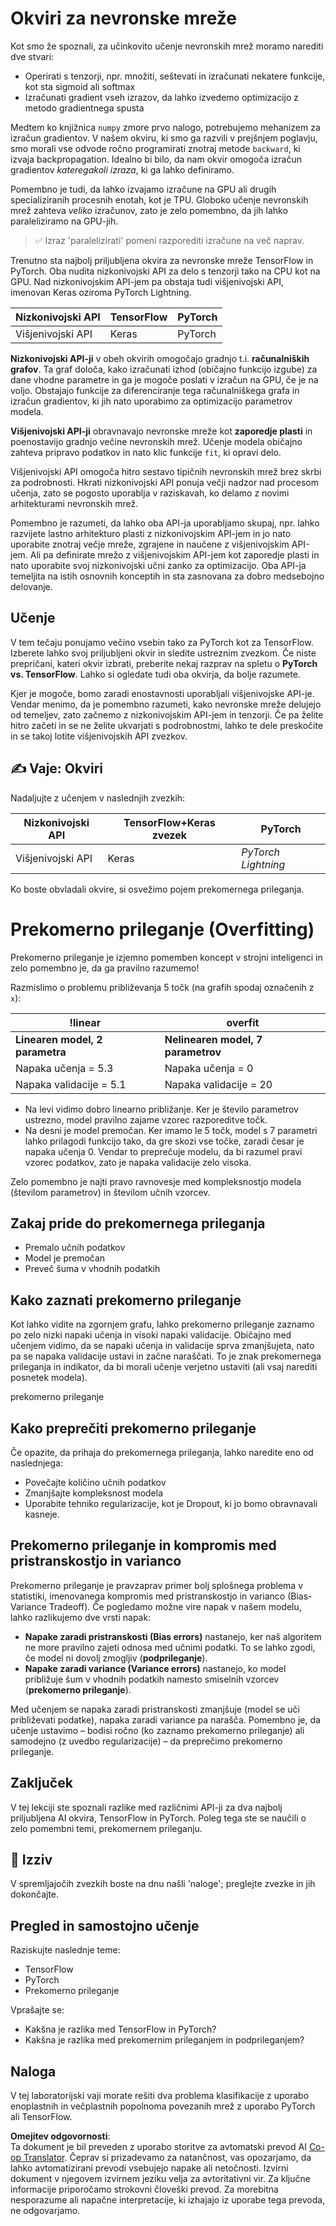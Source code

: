 <!--
CO_OP_TRANSLATOR_METADATA:
{
  "original_hash": "b5466bcedc3c75aa35476270362f626a",
  "translation_date": "2025-07-09T16:38:26+00:00",
  "source_file": "15-rag-and-vector-databases/data/frameworks.md",
  "language_code": "sl"
}
-->
# Okviri za nevronske mreže

Kot smo že spoznali, za učinkovito učenje nevronskih mrež moramo narediti dve stvari:

* Operirati s tenzorji, npr. množiti, seštevati in izračunati nekatere funkcije, kot sta sigmoid ali softmax
* Izračunati gradient vseh izrazov, da lahko izvedemo optimizacijo z metodo gradientnega spusta

Medtem ko knjižnica `numpy` zmore prvo nalogo, potrebujemo mehanizem za izračun gradientov. V našem okviru, ki smo ga razvili v prejšnjem poglavju, smo morali vse odvode ročno programirati znotraj metode `backward`, ki izvaja backpropagation. Idealno bi bilo, da nam okvir omogoča izračun gradientov *kateregakoli izraza*, ki ga lahko definiramo.

Pomembno je tudi, da lahko izvajamo izračune na GPU ali drugih specializiranih procesnih enotah, kot je TPU. Globoko učenje nevronskih mrež zahteva *veliko* izračunov, zato je zelo pomembno, da jih lahko paraleliziramo na GPU-jih.

> ✅ Izraz 'paralelizirati' pomeni razporediti izračune na več naprav.

Trenutno sta najbolj priljubljena okvira za nevronske mreže TensorFlow in PyTorch. Oba nudita nizkonivojski API za delo s tenzorji tako na CPU kot na GPU. Nad nizkonivojskim API-jem pa obstaja tudi višjenivojski API, imenovan Keras oziroma PyTorch Lightning.

Nizkonivojski API | TensorFlow | PyTorch
-----------------|------------|---------
Višjenivojski API| Keras      | PyTorch

**Nizkonivojski API-ji** v obeh okvirih omogočajo gradnjo t.i. **računalniških grafov**. Ta graf določa, kako izračunati izhod (običajno funkcijo izgube) za dane vhodne parametre in ga je mogoče poslati v izračun na GPU, če je na voljo. Obstajajo funkcije za diferenciranje tega računalniškega grafa in izračun gradientov, ki jih nato uporabimo za optimizacijo parametrov modela.

**Višjenivojski API-ji** obravnavajo nevronske mreže kot **zaporedje plasti** in poenostavijo gradnjo večine nevronskih mrež. Učenje modela običajno zahteva pripravo podatkov in nato klic funkcije `fit`, ki opravi delo.

Višjenivojski API omogoča hitro sestavo tipičnih nevronskih mrež brez skrbi za podrobnosti. Hkrati nizkonivojski API ponuja večji nadzor nad procesom učenja, zato se pogosto uporablja v raziskavah, ko delamo z novimi arhitekturami nevronskih mrež.

Pomembno je razumeti, da lahko oba API-ja uporabljamo skupaj, npr. lahko razvijete lastno arhitekturo plasti z nizkonivojskim API-jem in jo nato uporabite znotraj večje mreže, zgrajene in naučene z višjenivojskim API-jem. Ali pa definirate mrežo z višjenivojskim API-jem kot zaporedje plasti in nato uporabite svoj nizkonivojski učni zanko za optimizacijo. Oba API-ja temeljita na istih osnovnih konceptih in sta zasnovana za dobro medsebojno delovanje.

## Učenje

V tem tečaju ponujamo večino vsebin tako za PyTorch kot za TensorFlow. Izberete lahko svoj priljubljeni okvir in sledite ustreznim zvezkom. Če niste prepričani, kateri okvir izbrati, preberite nekaj razprav na spletu o **PyTorch vs. TensorFlow**. Lahko si ogledate tudi oba okvirja, da bolje razumete.

Kjer je mogoče, bomo zaradi enostavnosti uporabljali višjenivojske API-je. Vendar menimo, da je pomembno razumeti, kako nevronske mreže delujejo od temeljev, zato začnemo z nizkonivojskim API-jem in tenzorji. Če pa želite hitro začeti in se ne želite ukvarjati s podrobnostmi, lahko te dele preskočite in se takoj lotite višjenivojskih API zvezkov.

## ✍️ Vaje: Okviri

Nadaljujte z učenjem v naslednjih zvezkih:

Nizkonivojski API | TensorFlow+Keras zvezek | PyTorch
-----------------|--------------------------|---------
Višjenivojski API| Keras                    | *PyTorch Lightning*

Ko boste obvladali okvire, si osvežimo pojem prekomernega prileganja.

# Prekomerno prileganje (Overfitting)

Prekomerno prileganje je izjemno pomemben koncept v strojni inteligenci in zelo pomembno je, da ga pravilno razumemo!

Razmislimo o problemu približevanja 5 točk (na grafih spodaj označenih z `x`):

!linear | overfit
-------------------------|--------------------------
**Linearen model, 2 parametra** | **Nelinearen model, 7 parametrov**
Napaka učenja = 5.3 | Napaka učenja = 0
Napaka validacije = 5.1 | Napaka validacije = 20

* Na levi vidimo dobro linearno približanje. Ker je število parametrov ustrezno, model pravilno zajame vzorec razporeditve točk.
* Na desni je model premočan. Ker imamo le 5 točk, model s 7 parametri lahko prilagodi funkcijo tako, da gre skozi vse točke, zaradi česar je napaka učenja 0. Vendar to preprečuje modelu, da bi razumel pravi vzorec podatkov, zato je napaka validacije zelo visoka.

Zelo pomembno je najti pravo ravnovesje med kompleksnostjo modela (številom parametrov) in številom učnih vzorcev.

## Zakaj pride do prekomernega prileganja

  * Premalo učnih podatkov
  * Model je premočan
  * Preveč šuma v vhodnih podatkih

## Kako zaznati prekomerno prileganje

Kot lahko vidite na zgornjem grafu, lahko prekomerno prileganje zaznamo po zelo nizki napaki učenja in visoki napaki validacije. Običajno med učenjem vidimo, da se napaki učenja in validacije sprva zmanjšujeta, nato pa se napaka validacije ustavi in začne naraščati. To je znak prekomernega prileganja in indikator, da bi morali učenje verjetno ustaviti (ali vsaj narediti posnetek modela).

prekomerno prileganje

## Kako preprečiti prekomerno prileganje

Če opazite, da prihaja do prekomernega prileganja, lahko naredite eno od naslednjega:

 * Povečajte količino učnih podatkov
 * Zmanjšajte kompleksnost modela
 * Uporabite tehniko regularizacije, kot je Dropout, ki jo bomo obravnavali kasneje.

## Prekomerno prileganje in kompromis med pristranskostjo in varianco

Prekomerno prileganje je pravzaprav primer bolj splošnega problema v statistiki, imenovanega kompromis med pristranskostjo in varianco (Bias-Variance Tradeoff). Če pogledamo možne vire napak v našem modelu, lahko razlikujemo dve vrsti napak:

* **Napake zaradi pristranskosti (Bias errors)** nastanejo, ker naš algoritem ne more pravilno zajeti odnosa med učnimi podatki. To se lahko zgodi, če model ni dovolj zmogljiv (**podprileganje**).
* **Napake zaradi variance (Variance errors)** nastanejo, ko model približuje šum v vhodnih podatkih namesto smiselnih vzorcev (**prekomerno prileganje**).

Med učenjem se napaka zaradi pristranskosti zmanjšuje (model se uči približevati podatke), napaka zaradi variance pa narašča. Pomembno je, da učenje ustavimo – bodisi ročno (ko zaznamo prekomerno prileganje) ali samodejno (z uvedbo regularizacije) – da preprečimo prekomerno prileganje.

## Zaključek

V tej lekciji ste spoznali razlike med različnimi API-ji za dva najbolj priljubljena AI okvira, TensorFlow in PyTorch. Poleg tega ste se naučili o zelo pomembni temi, prekomernem prileganju.

## 🚀 Izziv

V spremljajočih zvezkih boste na dnu našli 'naloge'; preglejte zvezke in jih dokončajte.

## Pregled in samostojno učenje

Raziskujte naslednje teme:

- TensorFlow
- PyTorch
- Prekomerno prileganje

Vprašajte se:

- Kakšna je razlika med TensorFlow in PyTorch?
- Kakšna je razlika med prekomernim prileganjem in podprileganjem?

## Naloga

V tej laboratorijski vaji morate rešiti dva problema klasifikacije z uporabo enoplastnih in večplastnih popolnoma povezanih mrež z uporabo PyTorch ali TensorFlow.

**Omejitev odgovornosti**:  
Ta dokument je bil preveden z uporabo storitve za avtomatski prevod AI [Co-op Translator](https://github.com/Azure/co-op-translator). Čeprav si prizadevamo za natančnost, vas opozarjamo, da lahko avtomatizirani prevodi vsebujejo napake ali netočnosti. Izvirni dokument v njegovem izvirnem jeziku velja za avtoritativni vir. Za ključne informacije priporočamo strokovni človeški prevod. Za morebitna nesporazume ali napačne interpretacije, ki izhajajo iz uporabe tega prevoda, ne odgovarjamo.